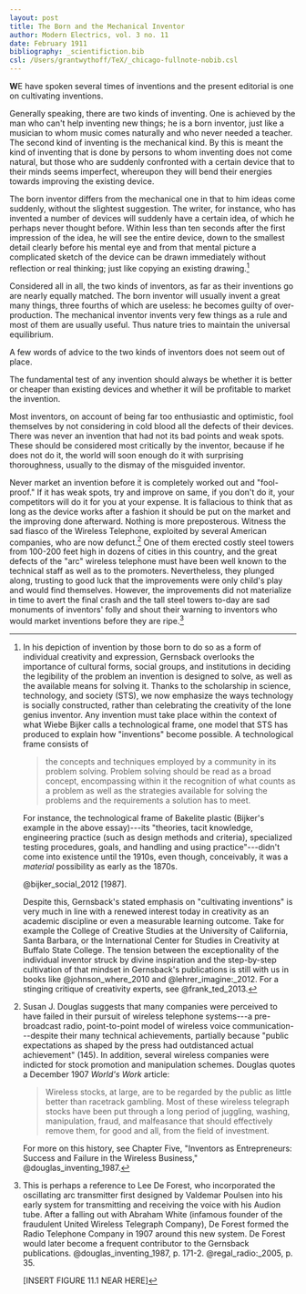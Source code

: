 ```yaml
---
layout: post
title: The Born and the Mechanical Inventor
author: Modern Electrics, vol. 3 no. 11
date: February 1911
bibliography: _scientifiction.bib
csl: /Users/grantwythoff/TeX/_chicago-fullnote-nobib.csl
---
```


**W**E have spoken several times of inventions and the present editorial is one on cultivating inventions.

Generally speaking, there are two kinds of inventing.  One is achieved by the man who can't help inventing new things; he is a born inventor, just like a musician to whom music comes naturally and who never needed a teacher.  The second kind of inventing is the mechanical kind.  By this is meant the kind of inventing that is done by persons to whom inventing does not come natural, but those who are suddenly confronted with a certain device that to their minds seems imperfect, whereupon they will bend their energies towards improving the existing device.

The born inventor differs from the mechanical one in that to him ideas come suddenly, without the slightest suggestion.  The writer, for instance, who has invented a number of devices will suddenly have a certain idea, of which he perhaps never thought before.  Within less than ten seconds after the first impression of the idea, he will see the entire device, down to the smallest detail clearly before his mental eye and from that mental picture a complicated sketch of the device can be drawn immediately without reflection or real thinking; just like copying an existing drawing.[^soc]

Considered all in all, the two kinds of inventors, as far as their inventions go are nearly equally matched.  The born inventor will usually invent a great many things, three fourths of which are useless: he becomes guilty of over-production.  The mechanical inventor invents very few things as a rule and most of them are usually useful.  Thus nature tries to maintain the universal equilibrium.

A few words of advice to the two kinds of inventors does not seem out of place.

The fundamental test of any invention should always be whether it is better or cheaper than existing devices and whether it will be profitable to market the invention.

Most inventors, on account of being far too enthusiastic and optimistic, fool themselves by not considering in cold blood all the defects of their devices.  There was never an invention that had not its bad points and weak spots.  These should be considered most critically by the inventor, because if he does not do it, the world will soon enough do it with surprising thoroughness, usually to the dismay of the misguided inventor.

Never market an invention before it is completely worked out and "fool-proof."  If it has weak spots, try and improve on same, if you don't do it, your competitors will do it for you at your expense.  It is fallacious to think that as long as the device works after a fashion it should be put on the market and the improving done afterward.  Nothing is more preposterous.  Witness the sad fiasco of the Wireless Telephone, exploited by several American companies, who are now defunct.[^wir]  One of them erected costly steel towers from 100-200 feet high in dozens of cities in this country, and the great defects of the "arc" wireless telephone must have been well known to the technical staff as well as to the promoters.  Nevertheless, they plunged along, trusting to good luck that the improvements were only child's play and would find themselves.  However, the improvements did not materialize in time to avert the final crash and the tall steel towers to-day are sad monuments of inventors' folly and shout their warning to inventors who would market inventions before they are ripe.[^ant]

[^soc]:  In his depiction of invention by those born to do so as a form of individual creativity and expression, Gernsback overlooks the importance of cultural forms, social groups, and institutions in deciding the legibility of the problem an invention is designed to solve, as well as the available means for solving it.  Thanks to the scholarship in science, technology, and society (STS), we now emphasize the ways technology is socially constructed, rather than celebrating the creativity of the lone genius inventor.  Any invention must take place within the context of what Wiebe Bijker calls a technological frame, one model that STS has produced to explain how "inventions" become possible.  A technological frame consists of

    > the concepts and techniques employed by a community in its problem solving.  Problem solving should be read as a broad concept, encompassing within it the recognition of what counts as a problem as well as the strategies available for solving the problems and the requirements a solution has to meet.
    
    For instance, the technological frame of Bakelite plastic (Bijker's example in the above essay)---its "theories, tacit knowledge, engineering practice (such as design methods and criteria), specialized testing procedures, goals, and handling and using practice"---didn't come into existence until the 1910s, even though, conceivably, it was a *material* possibility as early as the 1870s.
    
    @bijker_social_2012 \[1987\].
    
    Despite this, Gernsback's stated emphasis on "cultivating inventions" is very much in line with a renewed interest today in creativity as an academic discipline or even a measurable learning outcome.  Take for example the College of Creative Studies at the University of California, Santa Barbara, or the International Center for Studies in Creativity at Buffalo State College.  The tension between the exceptionality of the individual inventor struck by divine inspiration and the step-by-step cultivation of that mindset in Gernsback's publications is still with us in books like @johnson_where_2010 and @lehrer_imagine:_2012.  For a stinging critique of creativity experts, see @frank_ted_2013.

[^wir]:  Susan J. Douglas suggests that many companies were perceived to have failed in their pursuit of wireless telephone systems---a pre-broadcast radio, point-to-point model of wireless voice communication---despite their many technical achievements, partially because "public expectations as shaped by the press had outdistanced actual achievement" (145).  In addition, several wireless companies were indicted for stock promotion and manipulation schemes.  Douglas quotes a December 1907 *World's Work* article:

    > Wireless stocks, at large, are to be regarded by the public as little better than racetrack gambling.  Most of these wireless telegraph stocks have been put through a long period of juggling, washing, manipulation, fraud, and malfeasance that should effectively remove them, for good and all, from the field of investment.

    For more on this history, see Chapter Five, "Inventors as Entrepreneurs: Success and Failure in the Wireless Business," @douglas_inventing_1987.

[^ant]:  This is perhaps a reference to Lee De Forest, who incorporated the oscillating arc transmitter first designed by Valdemar Poulsen into his early system for transmitting and receiving the voice with his Audion tube.  After a falling out with Abraham White (infamous founder of the fraudulent United Wireless Telegraph Company), De Forest formed the Radio Telephone Company in 1907 around this new system.  De Forest would later become a frequent contributor to the Gernsback publications.  @douglas_inventing_1987, p. 171-2.  @regal_radio:_2005, p. 35.

    [INSERT FIGURE 11.1 NEAR HERE]  